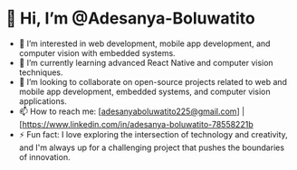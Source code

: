 # 👋 Hi, I’m @Adesanya-Boluwatito

- 👀 I’m interested in web development, mobile app development, and computer vision with embedded systems.
- 🌱 I’m currently learning advanced React Native and computer vision techniques.
- 💞️ I’m looking to collaborate on open-source projects related to web and mobile app development, embedded systems, and computer vision applications.
- 📫 How to reach me: [adesanyaboluwatito225@gmail.com] | [https://www.linkedin.com/in/adesanya-boluwatito-78558221b
- ⚡ Fun fact: I love exploring the intersection of technology and creativity, and I'm always up for a challenging project that pushes the boundaries of innovation.


